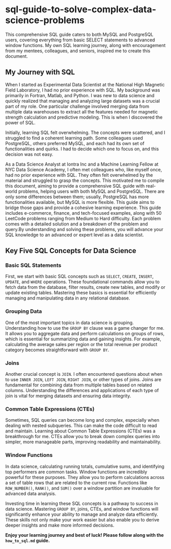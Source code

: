 # sql-guide-to-solve-complex-data-science-problems
This comprehensive SQL guide caters to both MySQL and PostgreSQL users, covering everything from basic SELECT statements to advanced window functions. My own SQL learning journey, along with encouragement from my mentees, colleagues, and seniors, inspired me to create this document.

## My Journey with SQL

When I started as Experimental Data Scientist at the National High Magnetic Field Laboratory, I had no prior experience with SQL. My background was primarily in Fortran, Matlab, and Python. I was new to data science and quickly realized that managing and analyzing large datasets was a crucial part of my role. One particular challenge involved merging data from multiple data warehouses to extract all the features needed for magnetic strength calculation and predictive modeling. This is when I discovered the power of SQL.

Initially, learning SQL felt overwhelming. The concepts were scattered, and I struggled to find a coherent learning path. Some colleagues used PostgreSQL, others preferred MySQL, and each had its own set of functionalities and quirks. I had to decide which one to focus on, and this decision was not easy.

As a Data Science Analyst at Iontra Inc and a Machine Learning Fellow at NYC Data Science Academy, I often met colleagues who, like myself once, had no prior experience with SQL. They often felt overwhelmed by the material and struggled to grasp the concepts. This motivated me to compile this document, aiming to provide a comprehensive SQL guide with real-world problems, helping users with both MySQL and PostgreSQL. There are only some differences between them; usually, PostgreSQL has more functionalities available, but MySQL is more flexible. This guide aims to bridge those gaps and provide a cohesive learning experience. This guide includes e-commerce, finance, and tech-focused examples, along with 50 LeetCode problems ranging from Medium to Hard difficulty. Each problem comes with a detailed solution and a breakdown of the problem and query.By understanding and solving these problems, you will advance your SQL knowledge to an advanced or expert level as a data scientist.

## Key Five SQL Concepts for Data Science

### Basic SQL Statements
First, we start with basic SQL concepts such as `SELECT`, `CREATE`, `INSERT`, `UPDATE`, and `WHERE` operations. These foundational commands allow you to fetch data from the database, filter results, create new tables, and modify or update existing tables. Mastering these basics is essential for efficiently managing and manipulating data in any relational database.

### Grouping Data

One of the most important topics in data science is grouping. Understanding how to use the `GROUP BY` clause was a game changer for me. It allows you to aggregate data and perform calculations on groups of rows, which is essential for summarizing data and gaining insights. For example, calculating the average sales per region or the total revenue per product category becomes straightforward with `GROUP BY`.

### Joins

Another crucial concept is `JOIN`. I often encountered questions about when to use `INNER JOIN`, `LEFT JOIN`, `RIGHT JOIN`, or other types of joins. Joins are fundamental for combining data from multiple tables based on related columns. Understanding the differences and applications of each type of join is vital for merging datasets and ensuring data integrity.

### Common Table Expressions (CTEs)

Sometimes, SQL queries can become long and complex, especially when dealing with nested subqueries. This can make the code difficult to read and maintain. Learning about Common Table Expressions (CTEs) was a breakthrough for me. CTEs allow you to break down complex queries into simpler, more manageable parts, improving readability and maintainability.

### Window Functions

In data science, calculating running totals, cumulative sums, and identifying top performers are common tasks. Window functions are incredibly powerful for these purposes. They allow you to perform calculations across a set of table rows that are related to the current row. Functions like `ROW_NUMBER()`, `RANK()`, and `SUM()` over a window partition are invaluable for advanced data analysis.

Investing time in learning these SQL concepts is a pathway to success in data science. Mastering `GROUP BY`, joins, CTEs, and window functions will significantly enhance your ability to manage and analyze data efficiently. These skills not only make your work easier but also enable you to derive deeper insights and make more informed decisions. 

**Enjoy your learning journey and best of luck! Please follow along with the `how_to_sql.md` guide.**


